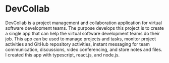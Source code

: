 # DevCollab

DevCollab is a project management and collaboration application for virtual software development teams. The purpose develops this project is to create a single app that can help the virtual software development teams do their job. This app can be used to manage projects and tasks, monitor project activities and GitHub repository activities, instant messaging for team communication, discussions, video conferencing, and store notes and files. I created this app with typescript, react.js, and node.js.